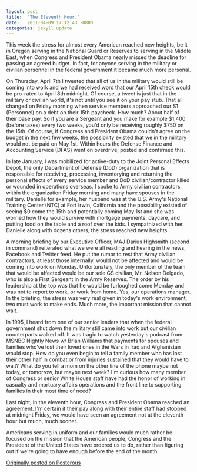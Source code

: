 ```yaml
---
layout: post
title:  "The Eleventh Hour."
date:   2011-04-09 17:12:43 -0800
categories: jekyll update
---
```


This week the stress for almost every American reached new heights, be it in Oregon serving in the National Guard or Reserves to serving in the Middle East, when Congress and President Obama nearly missed the deadline for passing an agreed budget. In fact, for anyone serving in the military or civilian personnel in the federal government it became much more personal.

On Thursday, April 7th I tweeted that all of us in the military would still be coming into work and we had received word that our April 15th check would be pro-rated to April 8th midnight. Of course, a tweet is just that in the military or civilian world, it's not until you see it on your pay stub. That all changed on Friday morning when service members approached our S1 (Personnel) on a debt on their 15th paycheck. How much? About half of their base pay. So if you are a Sergeant and you make for example $1,400 (before taxes) every two weeks, you'd only be receiving roughly $750 on the 15th. Of course, if Congress and President Obama couldn't agree on the budget in the next few weeks, the possibility existed that we in the military would not be paid on May 1st. Within hours the Defense Finance and Accounting Service (DFAS) went on overdrive, posted and confirmed this.

In late January, I was mobilized for active-duty to the Joint Personal Effects Depot, the only Department of Defense (DoD) organization that is responsible for receiving, processing, inventorying and returning the personal effects of every service member and DoD civilian/contractor killed or wounded in operations overseas. I spoke to Army civilian contractors within the organization Friday morning and many have spouses in the military. Danielle for example, her husband was at the U.S. Army's National Training Center (NTC) at Fort Irwin, California and the possibility existed of seeing $0 come the 15th and potentially coming May 1st and she was worried how they would survive with mortgage payments, daycare, and putting food on the table and a roof over the kids. I sympathized with her. Danielle along with dozens others, the stress reached new heights.

A morning briefing by our Executive Officer, MAJ Darius Highsmith (second in command) reiterated what we were all reading and hearing in the news, Facebook and Twitter feed. He put the rumor to rest that Army civilian contractors, at least those internally, would not be affected and would be coming into work on Monday. Unfortunately, the only member of the team that would be affected would be our sole GS civilian, Mr. Nelson Delgado, who is also a First Sergeant in the Army Reserves. The order by his leadership at the top was that he would be furloughed come Monday and was not to report to work, or work from home. Yes, our operations manager. In the briefing, the stress was very real given in today's work environment, two must work to make ends. Much more, the important mission that cannot wait.

In 1995, I heard from one of our senior leaders that when the federal government shut down the military still came into work but our civilian counterparts walked off. It was tragic to watch yesterday's podcast from MSNBC Nightly News w/ Brian Williams that payments for spouses and families who've lost their loved ones in the Wars in Iraq and Afghanistan would stop. How do you even begin to tell a family member who has lost their other half in combat or from injuries sustained that they would have to wait? What do you tell a mom on the other line of the phone maybe not today, or tomorrow, but maybe next week? I'm curious how many member of Congress or senior White House staff have had the honor of working in casualty and mortuary affairs operations and the front line to supporting families in their most time of need?

Last night, in the eleventh hour, Congress and President Obama reached an agreement. I'm certain if their pay along with their entire staff had stopped at midnight Friday, we would have seen an agreement not at the eleventh hour but much, much sooner.

Americans serving in uniform and our families would much rather be focused on the mission that the American people, Congress and the President of the United States have ordered us to do, rather than figuring out if we're going to have enough before the end of the month.

[Originally posted on Posterous](http://molina.posterous.com/)
